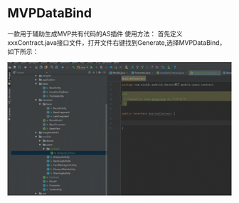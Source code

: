 # MVPDataBind
一款用于辅助生成MVP共有代码的AS插件
使用方法：
首先定义xxxContract.java接口文件，打开文件右键找到Generate,选择MVPDataBind，如下所示：

![使用方法](https://github.com/NullRoutine/MVPDataBind/blob/master/img/GIF.gif)

